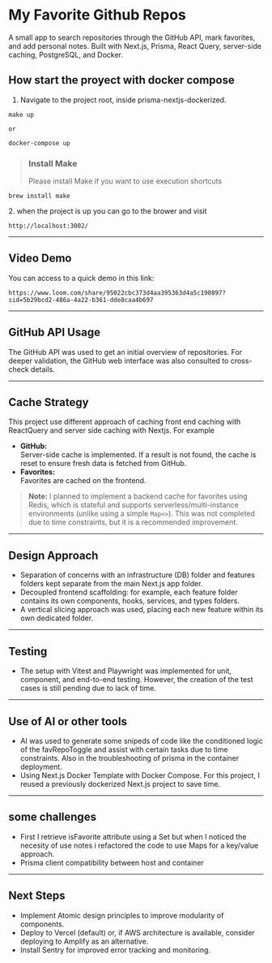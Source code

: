 # My Favorite Github Repos

A small app to search repositories through the GitHub API, mark favorites, and add personal notes. Built with Next.js, Prisma, React Query, server-side caching, PostgreSQL, and Docker.

## How start the proyect with docker compose

1.  Navigate to the project root, inside prisma-nextjs-dockerized.

```
make up

or 

docker-compose up
```

> ### Install Make
> 
> Please install Make if you want to use execution shortcuts

```
brew install make
```

2\. when the project is up you can go to the brower and visit

```
http://localhost:3002/
```

---

## Video Demo

You can access to a quick demo in this link:

```
https://www.loom.com/share/95022cbc373d4aa395363d4a5c190897?sid=5b29bcd2-486a-4a22-b361-dde8caa4b697
```

---

## GitHub API Usage

The GitHub API was used to get an initial overview of repositories. For deeper validation, the GitHub web interface was also consulted to cross-check details.

---

## Cache Strategy

This project use different approach of caching front end caching with ReactQuery and server side caching with Nextjs. For example

*   **GitHub:**  
    Server-side cache is implemented. If a result is not found, the cache is reset to ensure fresh data is fetched from GitHub.
*   **Favorites:**  
    Favorites are cached on the frontend.

> **Note:** I planned to implement a backend cache for favorites using Redis, which is stateful and supports serverless/multi-instance environments (unlike using a simple `Map<>`). This was not completed due to time constraints, but it is a recommended improvement.

---

## Design Approach

*   Separation of concerns with an infrastructure (DB) folder and features folders kept separate from the main Next.js app folder.
*   Decoupled frontend scaffolding: for example, each feature folder contains its own components, hooks, services, and types folders.
*   A vertical slicing approach was used, placing each new feature within its own dedicated folder.

---

## Testing

*   The setup with Vitest and Playwright was implemented for unit, component, and end-to-end testing. However, the creation of the test cases is still pending due to lack of time.

---

## Use of AI or other tools

*   AI was used to generate some snipeds of code like the conditioned logic of the favRepoToggle and assist with certain tasks due to time constraints. Also in the troubleshooting of prisma in the container deployment.
*   Using Next.js Docker Template with Docker Compose. For this project, I reused a previously dockerized Next.js project to save time.

---

## some challenges

*   First I retrieve isFavorite attribute using a Set but when I noticed the necesity of use notes i refactored the code to use Maps for a key/value approach.
*   Prisma client compatibility between host and container

---

## Next Steps

*   Implement Atomic design principles to improve modularity of components.
*   Deploy to Vercel (default) or, if AWS architecture is available, consider deploying to Amplify as an alternative.
*   Install Sentry for improved error tracking and monitoring.